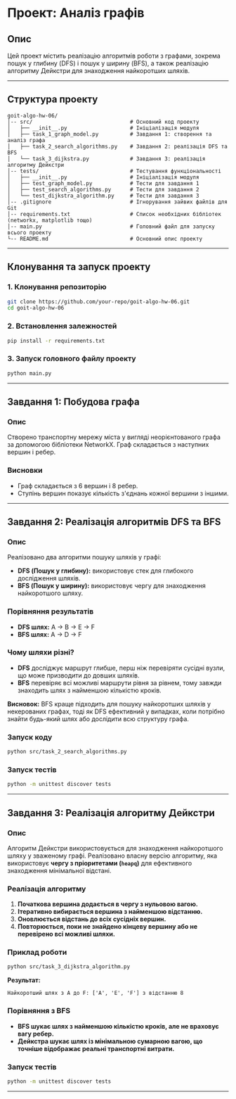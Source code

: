 # Проект: Аналіз графів

## Опис
Цей проект містить реалізацію алгоритмів роботи з графами, зокрема пошук у глибину (DFS) і пошук у ширину (BFS), а також реалізацію алгоритму Дейкстри для знаходження найкоротших шляхів.

---

## Структура проекту

```
goit-algo-hw-06/
│-- src/                               # Основний код проекту
│   ├── __init__.py                    # Ініціалізація модуля
│   ├── task_1_graph_model.py          # Завдання 1: створення та аналіз графа
│   ├── task_2_search_algorithms.py    # Завдання 2: реалізація DFS та BFS
│   └── task_3_dijkstra.py             # Завдання 3: реалізація алгоритму Дейкстри
│-- tests/                             # Тестування функціональності
│   ├── __init__.py                    # Ініціалізація модуля
│   ├── test_graph_model.py            # Тести для завдання 1
│   ├── test_search_algorithms.py      # Тести для завдання 2
│   └── test_dijkstra_algorithm.py     # Тести для завдання 3
│-- .gitignore                         # Ігнорування зайвих файлів для Git
│-- requirements.txt                   # Список необхідних бібліотек (networkx, matplotlib тощо)
│-- main.py                            # Головний файл для запуску всього проекту
└-- README.md                          # Основний опис проекту
```

---

## Клонування та запуск проекту

### 1. Клонування репозиторію
```bash
git clone https://github.com/your-repo/goit-algo-hw-06.git
cd goit-algo-hw-06
```

### 2. Встановлення залежностей
```bash
pip install -r requirements.txt
```

### 3. Запуск головного файлу проекту
```bash
python main.py
```

---

## Завдання 1: Побудова графа

### Опис
Створено транспортну мережу міста у вигляді неорієнтованого графа за допомогою бібліотеки NetworkX. Граф складається з наступних вершин і ребер.

### Висновки
- Граф складається з 6 вершин і 8 ребер.
- Ступінь вершин показує кількість з'єднань кожної вершини з іншими.

---

## Завдання 2: Реалізація алгоритмів DFS та BFS

### Опис
Реалізовано два алгоритми пошуку шляхів у графі:
- **DFS (Пошук у глибину):** використовує стек для глибокого дослідження шляхів.
- **BFS (Пошук у ширину):** використовує чергу для знаходження найкоротшого шляху.

### Порівняння результатів
- **DFS шлях:** A → B → E → F
- **BFS шлях:** A → D → F

### Чому шляхи різні?
- **DFS** досліджує маршрут глибше, перш ніж перевіряти сусідні вузли, що може призводити до довших шляхів.
- **BFS** перевіряє всі можливі маршрути рівня за рівнем, тому завжди знаходить шлях з найменшою кількістю кроків.

**Висновок:** BFS краще підходить для пошуку найкоротших шляхів у некерованих графах, тоді як DFS ефективний у випадках, коли потрібно знайти будь-який шлях або дослідити всю структуру графа.

### Запуск коду
```bash
python src/task_2_search_algorithms.py
```

### Запуск тестів
```bash
python -m unittest discover tests
```

---

## Завдання 3: Реалізація алгоритму Дейкстри

### Опис
Алгоритм Дейкстри використовується для знаходження найкоротшого шляху у зваженому графі. Реалізовано власну версію алгоритму, яка використовує **чергу з пріоритетами (`heapq`)** для ефективного знаходження мінімальної відстані.

### Реалізація алгоритму
1. **Початкова вершина додається в чергу з нульовою вагою.**
2. **Ітеративно вибирається вершина з найменшою відстанню.**
3. **Оновлюється відстань до всіх сусідніх вершин.**
4. **Повторюється, поки не знайдено кінцеву вершину або не перевірено всі можливі шляхи.**

### Приклад роботи
```bash
python src/task_3_dijkstra_algorithm.py
```
**Результат:**
```
Найкоротший шлях з A до F: ['A', 'E', 'F'] з відстанню 8
```

### Порівняння з BFS
- **BFS шукає шлях з найменшою кількістю кроків, але не враховує вагу ребер.**
- **Дейкстра шукає шлях із мінімальною сумарною вагою, що точніше відображає реальні транспортні витрати.**

### Запуск тестів
```bash
python -m unittest discover tests
```

---